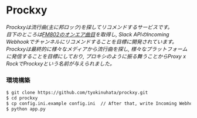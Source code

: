 # Prockxy
*Prockxyは流行曲(主に邦ロック)を探してリコメンドするサービスです。*  
*目下のところは[FM802のオンエア曲目](https://funky802.com/service/OnairList/today)を取得し, Slack APIのIncoming Webhookでチャンネルにリコメンドすることを目標に開発されています。*  
*Prockxyは最終的に様々なメディアから流行曲を探し, 様々なプラットフォームに発信することを目標にしており, プロキシのように振る舞うことからProxy x RockでProckxyという名前が与えられました。*

### 環境構築

```bash
$ git clone https://github.com/tyokinuhata/prockxy.git
$ cd prockxy
$ cp config.ini.example config.ini  // After that, write Incoming Webhook URL
$ python app.py
```